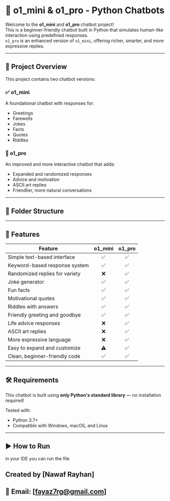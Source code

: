 # 🤖 o1_mini & o1_pro - Python Chatbots

Welcome to the **o1_mini** and **o1_pro** chatbot project!  
This is a beginner-friendly chatbot built in Python that simulates human-like interaction using predefined responses.  
`o1_pro` is an enhanced version of `o1_mini`, offering richer, smarter, and more expressive replies.

---

## 🚀 Project Overview

This project contains two chatbot versions:

### ✅ o1_mini
A foundational chatbot with responses for:
- Greetings
- Farewells
- Jokes
- Facts
- Quotes
- Riddles

### 🌟 o1_pro
An improved and more interactive chatbot that adds:
- Expanded and randomized responses
- Advice and motivation
- ASCII art replies
- Friendlier, more natural conversations

---

## 📁 Folder Structure

---

## 🧠 Features

| Feature                         | o1_mini | o1_pro |
|----------------------------------|:-------:|:------:|
| Simple text-based interface      | ✅      | ✅     |
| Keyword-based response system    | ✅      | ✅     |
| Randomized replies for variety   | ❌      | ✅     |
| Joke generator                   | ✅      | ✅     |
| Fun facts                        | ✅      | ✅     |
| Motivational quotes              | ✅      | ✅     |
| Riddles with answers             | ✅      | ✅     |
| Friendly greeting and goodbye    | ✅      | ✅     |
| Life advice responses            | ❌      | ✅     |
| ASCII art replies                | ❌      | ✅     |
| More expressive language         | ❌      | ✅     |
| Easy to expand and customize     | ⚠️      | ✅     |
| Clean, beginner-friendly code    | ✅      | ✅     |

---

## 🛠️ Requirements

This chatbot is built using **only Python's standard library** — no installation required!

Tested with:
- Python 3.7+
- Compatible with Windows, macOS, and Linux

---

## ▶️ How to Run

in your IDE you can run the file

## Created by [Nawaf Rayhan]
## 📧 Email: [fayaz7rg@gmail.com]

